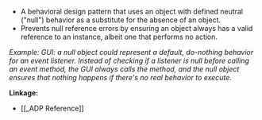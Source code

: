 - A behavioral design pattern that uses an object with defined neutral ("null") behavior as a substitute for the absence of an object.
- Prevents null reference errors by ensuring an object always has a valid reference to an instance, albeit one that performs no action.

*Example: GUI: a null object could represent a default, do-nothing behavior for an event listener. Instead of checking if a listener is null before calling an event method, the GUI always calls the method, and the null object ensures that nothing happens if there's no real behavior to execute.*

**Linkage:**
- [[_ADP Reference]]